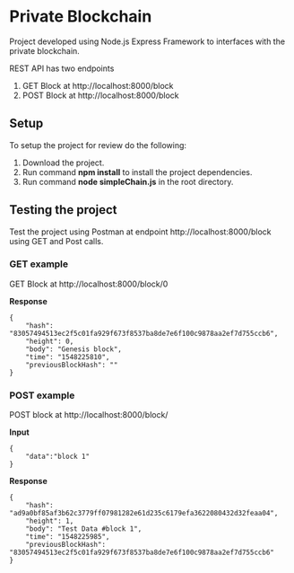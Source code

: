# Private Blockchain
Project developed using Node.js Express Framework to interfaces with the private blockchain.

REST API has two endpoints
1. GET Block at http://localhost:8000/block
2. POST Block at http://localhost:8000/block

## Setup 

To setup the project for review do the following:
1. Download the project.
2. Run command __npm install__ to install the project dependencies.
3. Run command __node simpleChain.js__ in the root directory.


## Testing the project

Test the project using Postman at endpoint http://localhost:8000/block using GET and Post calls.

### GET example 

GET Block at http://localhost:8000/block/0

__Response__

```
{
    "hash": "83057494513ec2f5c01fa929f673f8537ba8de7e6f100c9878aa2ef7d755ccb6",
    "height": 0,
    "body": "Genesis block",
    "time": "1548225810",
    "previousBlockHash": ""
}
```
### POST example 

POST block at http://localhost:8000/block/

__Input__ 
```
{
    "data":"block 1"
}
```
__Response__

```
{
    "hash": "ad9a0bf85af3b62c3779ff07981282e61d235c6179efa3622080432d32feaa04",
    "height": 1,
    "body": "Test Data #block 1",
    "time": "1548225985",
    "previousBlockHash": "83057494513ec2f5c01fa929f673f8537ba8de7e6f100c9878aa2ef7d755ccb6"
}
```


